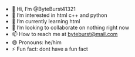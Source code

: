 - 👋 Hi, I’m @ByteBurst41321
- 👀 I’m interested in html c++ and python
- 🌱 I’m currently learning html
- 💞️ I’m looking to collaborate on nothing right now
- 📫 How to reach me at byteburst@mail.com 
- 😄 Pronouns: he/him
- ⚡ Fun fact: dont have a fun fact

<!---
ByteBurst41321/ByteBurst41321 is a ✨ special ✨ repository because its `README.md` (this file) appears on your GitHub profile.
You can click the Preview link to take a look at your changes.
--->
